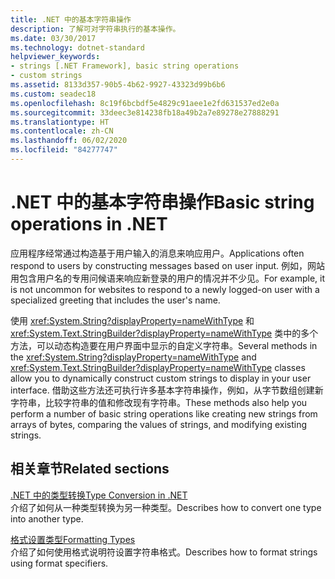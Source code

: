 ```yaml
---
title: .NET 中的基本字符串操作
description: 了解可对字符串执行的基本操作。
ms.date: 03/30/2017
ms.technology: dotnet-standard
helpviewer_keywords:
- strings [.NET Framework], basic string operations
- custom strings
ms.assetid: 8133d357-90b5-4b62-9927-43323d99b6b6
ms.custom: seadec18
ms.openlocfilehash: 8c19f6bcbdf5e4829c91aee1e2fd631537ed2e0a
ms.sourcegitcommit: 33deec3e814238fb18a49b2a7e89278e27888291
ms.translationtype: HT
ms.contentlocale: zh-CN
ms.lasthandoff: 06/02/2020
ms.locfileid: "84277747"
---
```

# <a name="basic-string-operations-in-net"></a><span data-ttu-id="5a0e9-103">.NET 中的基本字符串操作</span><span class="sxs-lookup"><span data-stu-id="5a0e9-103">Basic string operations in .NET</span></span>

<span data-ttu-id="5a0e9-104">应用程序经常通过构造基于用户输入的消息来响应用户。</span><span class="sxs-lookup"><span data-stu-id="5a0e9-104">Applications often respond to users by constructing messages based on user input.</span></span> <span data-ttu-id="5a0e9-105">例如，网站用包含用户名的专用问候语来响应新登录的用户的情况并不少见。</span><span class="sxs-lookup"><span data-stu-id="5a0e9-105">For example, it is not uncommon for websites to respond to a newly logged-on user with a specialized greeting that includes the user's name.</span></span>

<span data-ttu-id="5a0e9-106">使用 <xref:System.String?displayProperty=nameWithType> 和 <xref:System.Text.StringBuilder?displayProperty=nameWithType> 类中的多个方法，可以动态构造要在用户界面中显示的自定义字符串。</span><span class="sxs-lookup"><span data-stu-id="5a0e9-106">Several methods in the <xref:System.String?displayProperty=nameWithType> and <xref:System.Text.StringBuilder?displayProperty=nameWithType> classes allow you to dynamically construct custom strings to display in your user interface.</span></span> <span data-ttu-id="5a0e9-107">借助这些方法还可执行许多基本字符串操作，例如，从字节数组创建新字符串，比较字符串的值和修改现有字符串。</span><span class="sxs-lookup"><span data-stu-id="5a0e9-107">These methods also help you perform a number of basic string operations like creating new strings from arrays of bytes, comparing the values of strings, and modifying existing strings.</span></span>

## <a name="related-sections"></a><span data-ttu-id="5a0e9-108">相关章节</span><span class="sxs-lookup"><span data-stu-id="5a0e9-108">Related sections</span></span>

<span data-ttu-id="5a0e9-109">[.NET 中的类型转换](type-conversion.md)</span><span class="sxs-lookup"><span data-stu-id="5a0e9-109">[Type Conversion in .NET](type-conversion.md)</span></span>\
<span data-ttu-id="5a0e9-110">介绍了如何从一种类型转换为另一种类型。</span><span class="sxs-lookup"><span data-stu-id="5a0e9-110">Describes how to convert one type into another type.</span></span>  

<span data-ttu-id="5a0e9-111">[格式设置类型](formatting-types.md)</span><span class="sxs-lookup"><span data-stu-id="5a0e9-111">[Formatting Types](formatting-types.md)</span></span>\
<span data-ttu-id="5a0e9-112">介绍了如何使用格式说明符设置字符串格式。</span><span class="sxs-lookup"><span data-stu-id="5a0e9-112">Describes how to format strings using format specifiers.</span></span>
